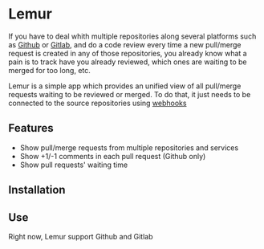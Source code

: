 # Lemur

If you have to deal whith multiple repositories along several platforms such
as [Github](https://github.com) or [Gitlab](https://about.gitlab.com), and do a code review every time a new pull/merge request
is created in any of those repositories, you already know what a pain is to track
have you already reviewed, which ones are waiting to be merged for too long, etc.

Lemur is a simple app which provides an unified view of all pull/merge requests
waiting to be reviewed or merged. To do that, it just needs to be connected to the
source repositories using [webhooks](https://developer.github.com/webhooks/)

## Features

* Show pull/merge requests from multiple repositories and services
* Show +1/-1 comments in each pull request (Github only)
* Show pull requests' waiting time

## Installation

## Use
 
Right now, Lemur support Github and Gitlab 